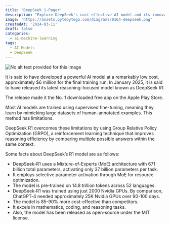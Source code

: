 ```yaml
---
title: 'DeepSeek 1-Pager'
description: "Explore DeepSeek's cost-effective AI model and its innovative R1 release."
image: 'https://assets.bytebytego.com/diagrams/0164-deepseek.png'
createdAt: '2024-03-11'
draft: false
categories:
  - ai-machine-learning
tags:
  - AI Models
  - DeepSeek
---
```


![No alt text provided for this image](https://assets.bytebytego.com/diagrams/0164-deepseek.png)

It is said to have developed a powerful AI model at a remarkably low cost, approximately $6 million for the final training run. In January 2025, it is said to have released its latest reasoning-focused model known as DeepSeek R1.

The release made it the No. 1 downloaded free app on the Apple Play Store.

Most AI models are trained using supervised fine-tuning, meaning they learn by mimicking large datasets of human-annotated examples. This method has limitations.

DeepSeek R1 overcomes these limitations by using Group Relative Policy Optimization (GRPO), a reinforcement learning technique that improves reasoning efficiency by comparing multiple possible answers within the same context.

Some facts about DeepSeek’s R1 model are as follows:

- DeepSeek-R1 uses a Mixture-of-Experts (MoE) architecture with 671 billion total parameters, activating only 37 billion parameters per task.
- It employs selective parameter activation through MoE for resource optimization.
- The model is pre-trained on 14.8 trillion tokens across 52 languages.
- DeepSeek-R1 was trained using just 2000 Nvidia GPUs. By comparison, ChatGPT-4 needed approximately 25K Nvidia GPUs over 90-100 days.
- The model is 85-90% more cost-effective than competitors.
- It excels in mathematics, coding, and reasoning tasks.
- Also, the model has been released as open-source under the MIT license.

